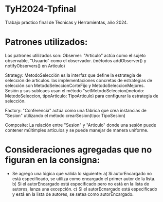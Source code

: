 # TyH2024-Tpfinal
Trabajo práctico final de Técnicas y Herramientas, año 2024.

# Patrones utilizados:

Los patrones utilizados son:
Observer: "Artículo" actúa como el sujeto observable, "Usuario" como el observador. (métodos addObserver() y notifyObservers() en Artículo)

Strategy: MetodoSelección es la interfaz que define la estrategia de selección de artículos. las implementaciones concretas de estrategias de selección son MetodoSeleccionCorteFijo y MetodoSeleccionMejores.
Sesión y sus sublcaes usan el método "setMetodoSeleccion(metodo: MetodoSeleccion, tipoArticulo: TipoArticulo) para configurar la estrategia de selección.

Factory: "Conferencia" actúa como una fábrica que crea instancias de "Sesion" utilizando el método crearSesion(tipo: TipoSesion)

Composite: La relación entre "Sesion" y "Articulo" donde una sesión puede contener múltimples artículos y se puede manejar de manera uniforme.


# Consideraciones agregadas que no figuran en la consigna:

- Se agregó una lógica que valida lo siguiente: 
a) Si autorEncargado no está especificado, se utiliza como encargado el primer autor de la lista.
b) Si el autorEncargado está especificado pero no está en la lista de autores, lanza una excepción.
c) Si el autorEcnargado está especificado y está en la lista de autores, se setea como autorEncargado.
